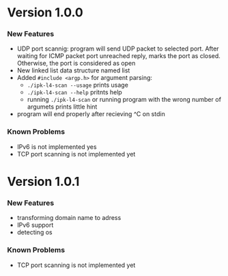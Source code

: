 # Version 1.0.0

### New Features

- UDP port scannig: program will send UDP packet to selected port. After waiting for ICMP packet port unreached reply, marks the port as closed. Otherwise, the port is considered as open
- New linked list data structure named list
- Added `#include <argp.h>` for argument parsing:
    - `./ipk-l4-scan --usage` prints usage
    - `./ipk-l4-scan --help` pritnts help
    - running `./ipk-l4-scan` or running program with the wrong number of argumets prints little hint
- program will end properly after recieving ^C on stdin

### Known Problems

- IPv6 is not implemented yes
- TCP port scanning is not implemented yet

# Version 1.0.1

### New Features

- transforming domain name to adress 
- IPv6 support
- detecting os

### Known Problems

- TCP port scanning is not implemented yet
